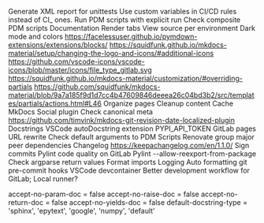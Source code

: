 Generate XML report for unittests
Use custom variables in CI/CD rules instead of CI_ ones.
Run PDM scripts with explicit run
Check composite PDM scripts
Documentation
	Render tabs
	View source per environment
	Dark mode and colors
	https://facelessuser.github.io/pymdown-extensions/extensions/blocks/
	https://squidfunk.github.io/mkdocs-material/setup/changing-the-logo-and-icons/#additional-icons
	https://github.com/vscode-icons/vscode-icons/blob/master/icons/file_type_gitlab.svg
	https://squidfunk.github.io/mkdocs-material/customization/#overriding-partials
	https://github.com/squidfunk/mkdocs-material/blob/9a7a185f9d1d7cc4b47609846deeea26c04bd3b2/src/templates/partials/actions.html#L46
	Organize pages
	Cleanup content
	Cache MkDocs
	Social plugin
	Check canonical meta
	https://github.com/timvink/mkdocs-git-revision-date-localized-plugin
	Docstrings
	VSCode autoDocstring extension
	PYPI_API_TOKEN
	GitLab pages URL rewrite
Check default arguments to PDM Scripts
Renovate group major peer dependencies
Changelog https://keepachangelog.com/en/1.1.0/
Sign commits
Pylint code quality on GitLab
Pylint --allow-reexport-from-package
Check argparse return values
Format imports
Logging
Auto formatting
git pre-commit hooks
VSCode devcontainer
Better development workflow for GitLab; Local runner?



accept-no-param-doc = false
accept-no-raise-doc = false
accept-no-return-doc = false
accept-no-yields-doc = false
default-docstring-type = 'sphinx', 'epytext', 'google', 'numpy', 'default'